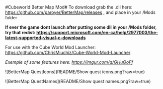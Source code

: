#Cubeworld Better Map Mod#
To download grab the .dll here: https://github.com/paroyer/BetterMap/releases ,  and place in your /Mods folder


**If ever the game dont launch after putting some dll in your /Mods folder, try that redist: https://support.microsoft.com/en-ca/help/2977003/the-latest-supported-visual-c-downloads**


For use with the Cube World Mod Launcher: https://github.com/ChrisMiuchiz/Cube-World-Mod-Launcher


*Exemple of some features here: https://imgur.com/a/GHuQoFf*

![BetterMap QuestIcons](README/Show quest icons.png?raw=true)

![BetterMap QuestNames](README/Show quest names.png?raw=true)
